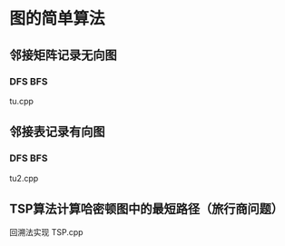 # 图的简单算法

## 邻接矩阵记录无向图
### DFS BFS 
tu.cpp
## 邻接表记录有向图
### DFS BFS
tu2.cpp
## TSP算法计算哈密顿图中的最短路径（旅行商问题）
回溯法实现 TSP.cpp

